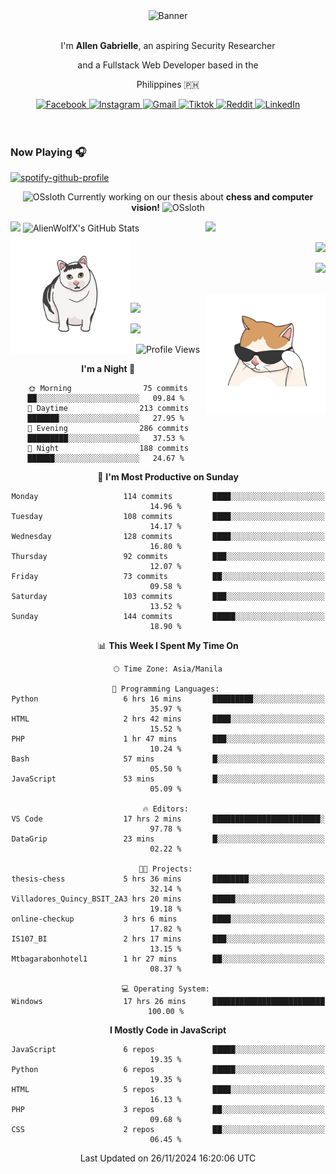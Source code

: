 <!-- AlienWolfX -->
<div align="center">
  <div>
    <!-- ME -->
    <img src="assets/banner.png" alt="Banner" />
    <div>
      <br />
      <p>I'm <b>Allen Gabrielle</b>, an aspiring Security Researcher</p>
      <p>and a Fullstack Web Developer based in the</p>
      <p>Philippines 🇵🇭</p>
    </div>
    <!-- Start Socials -->
    <div style="gap: 4px; align-items: center; margin-top: 10px">
      <a href="https://www.facebook.com/cruizallen">
        <img src="https://img.shields.io/badge/Facebook-blue?logo=facebook" alt="Facebook">
      </a>
      <a href="https://www.instagram.com/cruizallen">
        <img src="https://img.shields.io/badge/Instagram-purple?logo=instagram" alt="Instagram">
      </a>
      <a href="mailto:allengabrielle.cruiz@carsu.edu.ph">
        <img src="https://img.shields.io/badge/Gmail-white?logo=gmail" alt="Gmail">
      </a>
      <a href="https://www.tiktok.com/@cruizallen">
        <img src="https://img.shields.io/badge/Tiktok-black?logo=tiktok" alt="Tiktok">
      </a>
      <a href="https://www.reddit.com/user/AlienWolfX05">
        <img src="https://img.shields.io/badge/Reddit-white?logo=reddit" alt="Reddit">
      </a>
      <a href="https://www.linkedin.com/in/cruizallen">
        <img src="https://img.shields.io/badge/LinkedIn-blue?logo=linkedin" alt="LinkedIn">
      </a>
    </div>
    <!-- End Socials -->
  </div>
</div>

<br />
<br />

### Now Playing 🎧

<div align="left">

[![spotify-github-profile](https://spotify-github-profile.kittinanx.com/api/view?uid=eui8z7q3mzgrl6ogni10r05f6&cover_image=true&theme=novatorem&show_offline=true&background_color=121212&interchange=false&bar_color=53b14f&bar_color_cover=false)](https://spotify-github-profile.kittinanx.com/api/view?uid=eui8z7q3mzgrl6ogni10r05f6&redirect=true)

</div>

<div align="center">

![OSsloth](https://git.io/OSsloth) Currently working on our thesis about **chess and computer vision!** ![OSsloth](https://git.io/OSsloth)

</div>

<img width="38%" align="right" src="https://i.ibb.co/NsqfLfK/AC-Logo-1.png"/> 

<img width="50%" src="https://github-stats-alpha.vercel.app/api?username=AlienWolfX&cc=151515&tc=fff&ic=0a6da4&bc=151515" />

<img width="50%" src="https://github-readme-streak-stats.herokuapp.com/?user=AlienWolfX&theme=dark&hide_border=true" alt="AlienWolfX's GitHub Stats" />

<br />

<img align="left" width="38%" src="assets/confused.png" />

<div align="right" >

<a href="https://github.com/AlienWolfX/thesis-chess"><img width="50%" src="https://github-readme-stats.vercel.app/api/pin/?username=alienwolfx&repo=thesis-chess&title_color=fff&icon_color=f9f9f9&text_color=9f9f9f&bg_color=151515" /></a>

<a href="https://github.com/AlienWolfX/UZ801-USB_MODEM"><img width="50%" src="https://github-readme-stats.vercel.app/api/pin/?username=alienwolfx&repo=UZ801-USB_MODEM&title_color=fff&icon_color=f9f9f9&text_color=9f9f9f&bg_color=151515" /></a>

</div>

<br />

<img width="38%" align="right" src="assets/meow.png"/> 

<a href="https://github.com/AlienWolfX/HandsomeMod-UZ801"><img width="50%" src="https://github-readme-stats.vercel.app/api/pin/?username=alienwolfx&repo=HandsomeMod-UZ801&title_color=fff&icon_color=f9f9f9&text_color=9f9f9f&bg_color=151515" /></a>

<a href="https://github.com/AlienWolfX/HMUF02-V05-USB_MODEM"><img width="50%" src="https://github-readme-stats.vercel.app/api/pin/?username=alienwolfx&repo=HMUF02-V05-USB_MODEM&title_color=fff&icon_color=f9f9f9&text_color=9f9f9f&bg_color=151515" /></a>

<div align="center">

<!--START_SECTION:waka-->
![Profile Views](http://img.shields.io/badge/Profile%20Views-4-blue)

**I'm a Night 🦉** 

```text
🌞 Morning                75 commits          ██░░░░░░░░░░░░░░░░░░░░░░░   09.84 % 
🌆 Daytime                213 commits         ███████░░░░░░░░░░░░░░░░░░   27.95 % 
🌃 Evening                286 commits         █████████░░░░░░░░░░░░░░░░   37.53 % 
🌙 Night                  188 commits         ██████░░░░░░░░░░░░░░░░░░░   24.67 % 
```
📅 **I'm Most Productive on Sunday** 

```text
Monday                   114 commits         ████░░░░░░░░░░░░░░░░░░░░░   14.96 % 
Tuesday                  108 commits         ████░░░░░░░░░░░░░░░░░░░░░   14.17 % 
Wednesday                128 commits         ████░░░░░░░░░░░░░░░░░░░░░   16.80 % 
Thursday                 92 commits          ███░░░░░░░░░░░░░░░░░░░░░░   12.07 % 
Friday                   73 commits          ██░░░░░░░░░░░░░░░░░░░░░░░   09.58 % 
Saturday                 103 commits         ███░░░░░░░░░░░░░░░░░░░░░░   13.52 % 
Sunday                   144 commits         █████░░░░░░░░░░░░░░░░░░░░   18.90 % 
```


📊 **This Week I Spent My Time On** 

```text
🕑︎ Time Zone: Asia/Manila

💬 Programming Languages: 
Python                   6 hrs 16 mins       █████████░░░░░░░░░░░░░░░░   35.97 % 
HTML                     2 hrs 42 mins       ████░░░░░░░░░░░░░░░░░░░░░   15.52 % 
PHP                      1 hr 47 mins        ███░░░░░░░░░░░░░░░░░░░░░░   10.24 % 
Bash                     57 mins             █░░░░░░░░░░░░░░░░░░░░░░░░   05.50 % 
JavaScript               53 mins             █░░░░░░░░░░░░░░░░░░░░░░░░   05.09 % 

🔥 Editors: 
VS Code                  17 hrs 2 mins       ████████████████████████░   97.78 % 
DataGrip                 23 mins             █░░░░░░░░░░░░░░░░░░░░░░░░   02.22 % 

🐱‍💻 Projects: 
thesis-chess             5 hrs 36 mins       ████████░░░░░░░░░░░░░░░░░   32.14 % 
Villadores_Quincy_BSIT_2A3 hrs 20 mins       █████░░░░░░░░░░░░░░░░░░░░   19.18 % 
online-checkup           3 hrs 6 mins        ████░░░░░░░░░░░░░░░░░░░░░   17.82 % 
IS107_BI                 2 hrs 17 mins       ███░░░░░░░░░░░░░░░░░░░░░░   13.15 % 
Mtbagarabonhotel1        1 hr 27 mins        ██░░░░░░░░░░░░░░░░░░░░░░░   08.37 % 

💻 Operating System: 
Windows                  17 hrs 26 mins      █████████████████████████   100.00 % 
```

**I Mostly Code in JavaScript** 

```text
JavaScript               6 repos             █████░░░░░░░░░░░░░░░░░░░░   19.35 % 
Python                   6 repos             █████░░░░░░░░░░░░░░░░░░░░   19.35 % 
HTML                     5 repos             ████░░░░░░░░░░░░░░░░░░░░░   16.13 % 
PHP                      3 repos             ██░░░░░░░░░░░░░░░░░░░░░░░   09.68 % 
CSS                      2 repos             ██░░░░░░░░░░░░░░░░░░░░░░░   06.45 % 
```




 Last Updated on 26/11/2024 16:20:06 UTC
<!--END_SECTION:waka-->

</div>
